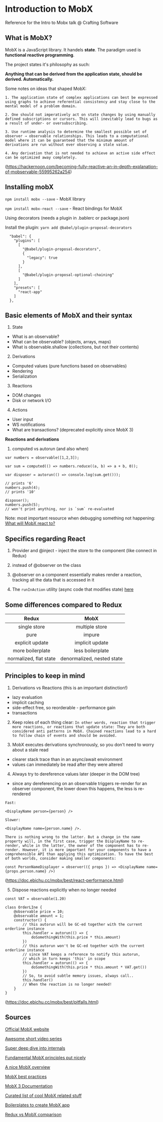 # Introduction to MobX

Reference for the Intro to Mobx talk @ Crafting Software

## What is MobX?

MobX is a JavaScript library. It handels **state**. 
The paradigm used is **functional reactive programming**.

The project states it's philosophy as such:

**Anything that can be derived from the application state, should be derived. Automatically.**

Some notes on ideas that shaped MobX:

```
1. The application state of complex applications can best be expressed using graphs to achieve referential consistency and stay close to the mental model of a problem domain.

2. One should not imperatively act on state changes by using manually defined subscriptions or cursors. This will inevitably lead to bugs as a result of under- or oversubscribing.

3. Use runtime analysis to determine the smallest possible set of observer → observable relationships. This leads to a computational model where it can be guaranteed that the minimum amount of derivations are run without ever observing a stale value.

4. Any derivation that is not needed to achieve an active side effect can be optimized away completely.

```
(https://hackernoon.com/becoming-fully-reactive-an-in-depth-explanation-of-mobservable-55995262a254)


## Installing mobX

`npm install mobx --save` - MobX library

`npm install mobx-react --save` - React bindings for MobX

Using decorators (needs a plugin in .bablerc or package.json)

Install the plugin:
`yarn add @babel/plugin-proposal-decorators`

```
  "babel": {
    "plugins": [
      [
        "@babel/plugin-proposal-decorators",
        {
          "legacy": true
        }
      ],
      [
        "@babel/plugin-proposal-optional-chaining"
      ]
    ],
    "presets": [
      "react-app"
    ]
  },
```

## Basic elements of MobX and their syntax

1. State
  - What is an observable?
  - What can be observable? (objects, arrays, maps)
  - What is observable.shallow (collections, but not their contents)
  
2. Derivations
  - Computed values (pure functions based on observables)
  - Rendering
  - Serialization

3. Reactions
  - DOM changes
  - Disk or network I/O

4. Actions
  - User input
  - WS notifications
  - What are transactions? (deprecated explicitly since MobX 3)
  

**Reactions and derivations**

1. computed vs autorun (and also when)
```
var numbers = observable([1,2,3]);

var sum = computed(() => numbers.reduce((a, b) => a + b, 0));

var disposer = autorun(() => console.log(sum.get()));

// prints '6'
numbers.push(4);
// prints '10'

disposer();
numbers.push(5);
// won't print anything, nor is `sum` re-evaluated
```

Note: most important resource when debugging something not happening:
[What will MobX react to?](https://mobx.js.org/best/react)
  
## Specifics regarding React

1. Provider and @inject - inject the store to the component (like connect in Redux)

2. <Observer> instead of @observer on the class
  
3. @observer on a component essentially makes render a reaction, tracking all the data that is accessed in it

4. The `runInAction` utility (async code that modifies state) [here](https://mobx.js.org/best/actions.html)

## Some differences compared to Redux

| Redux  | MobX  |
|:-:|:-:|
|single store   | multiple store  |
| pure  | impure  |
| explicit update  | implicit update  | 
| more boilerplate | less boilerplate |
| normalized, flat state | denormalized, nested state |


## Principles to keep in mind

1. Derivations vs Reactions (this is an important distinction!)
  - lazy evaluation
  - implicit caching
  - side-effect free, so reorderable - performance gain
  - transactions
  
2. Keep roles of each thing clear:
`
In other words, reaction that trigger more reactions, or reactions that update state: They are both considered anti patterns in MobX. Chained reactions lead to a hard to follow chain of events and should be avoided.
`

3. MobX executes derivations synchronously, so you don't need to worry about a stale read
  - clearer stack trace than in an async/await environment
  - values can immediately be read after they were altered
  
4. Always try to dereference values later (deeper in the DOM tree)
  - since any dereferencing on an observable triggers re-render for an observer component, the lower down this happens, the less is re-rendered
 
```
Fast:

<DisplayName person={person} />

Slower:

<DisplayName name={person.name} />.

There is nothing wrong to the latter. But a change in the name property will, in the first case, trigger the DisplayName to re-render, while in the latter, the owner of the component has to re-render. However, it is more important for your components to have a comprehensible API than applying this optimization. To have the best of both worlds, consider making smaller components:

const PersonNameDisplayer = observer(({ props }) => <DisplayName name={props.person.name} />)
```
(https://doc.ebichu.cc/mobx/best/react-performance.html)

5. Dispose reactions explicitly when no longer needed
```
const VAT = observable(1.20)

class OrderLIne {
    @observable price = 10;
    @observable amount = 1;
    constructor() {
        // this autorun will be GC-ed together with the current orderline instance
        this.handler = autorun(() => {
            doSomethingWith(this.price * this.amount)
        })
        // this autorun won't be GC-ed together with the current orderline instance
        // since VAT keeps a reference to notify this autorun,
        // which in turn keeps 'this' in scope
        this.handler = autorun(() => {
            doSomethingWith(this.price * this.amount * VAT.get())
        })
        // So, to avoid subtle memory issues, always call..
        this.handler()
        // When the reaction is no longer needed!
    }
}
```
(https://doc.ebichu.cc/mobx/best/pitfalls.html)

## Sources
[Official MobX website](https://mobx.js.org/getting-started.html)

[Awesome short video series](https://egghead.io/lessons/react-sync-the-ui-with-the-app-state-using-mobx-observable-and-observer-in-react)

[Super deep dive into internals](https://hackernoon.com/becoming-fully-reactive-an-in-depth-explanation-of-mobservable-55995262a254)

[Fundamental MobX principles put nicely](https://hackernoon.com/the-fundamental-principles-behind-mobx-7a725f71f3e8)

[A nice MobX overview](https://hackernoon.com/becoming-fully-reactive-an-in-depth-explanation-of-mobservable-55995262a254)

[MobX best practices](https://medium.com/dailyjs/mobx-react-best-practices-17e01cec4140)

[MobX 3 Documentation](https://github.com/mobxjs/mobx/blob/54557dc319b04e92e31cb87427bef194ec1c549c/docs/refguide/api.md)

[Curated list of cool MobX related stuff](https://github.com/mobxjs/awesome-mobx)

[Boilerplates to create MobX app](https://github.com/mobxjs/awesome-mobx#boilerplates)

[Redux vs MobX comparison](https://www.robinwieruch.de/redux-mobx-confusion/)
